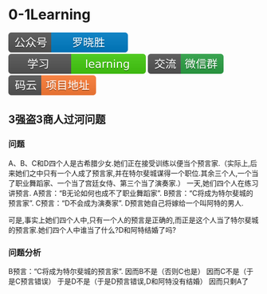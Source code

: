 # 0-1Learning

![alt text](../../static/common/svg/luoxiaosheng.svg "公众号")
![alt text](../../static/common/svg/luoxiaosheng_learning.svg "学习")
![alt text](../../static/common/svg/luoxiaosheng_wechat.svg "微信")
![alt text](../../static/common/svg/luoxiaosheng_gitee.svg "码云")

## 3强盗3商人过河问题

### 问题
A、B、C和D四个人是古希腊少女.她们正在接受训练以便当个预言家.（实际上,后来她们之中只有一个人成了预言家,并在特尔斐城谋得一个职位.其余三个人,一个当了职业舞蹈家、一个当了宫廷女侍、第三个当了演奏家.）
一天,她们四个人在练习讲预言.
A预言：“B无论如何也成不了职业舞蹈家”.
B预言：“C将成为特尔斐城的预言家”.
C预言：“D不会成为演奏家”.
D预言她自己将嫁给一个叫阿特的男人.

可是,事实上她们四个人中,只有一个人的预言是正确的,而正是这个人当了特尔斐城的预言家.她们四个人中谁当了什么?D和阿特结婚了吗?


### 问题分析
B预言：“C将成为特尔斐城的预言家”.
因而B不是（否则C也是）
因而C不是（于是C预言错误）
于是D不是（于是D预言错误,D和阿特没有结婚）
因而只剩A了

